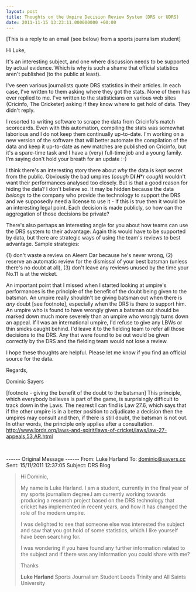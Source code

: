 ```yaml
---
layout: post
title: Thoughts on the Umpire Decision Review System (DRS or UDRS)
date: 2011-11-15 13:23:11.000000000 +00:00
---
```

[This is a reply to an email (see below) from a sports journalism student]

Hi Luke,

It's an interesting subject, and one where discussion needs to be supported by actual evidence. Which is why is such a shame that official statistics aren't published (to the public at least).

I've seen various journalists quote DRS statistics in their articles. In each case, I've written to them asking where they got the stats. None of them has ever replied to me. I've written to the statisticians on various web sites (Cricinfo, The Cricketer) asking if they know where to get hold of data. They didn't reply.

I resorted to writing software to scrape the data from Cricinfo's match scorecards. Even with this automation, compiling the stats was somewhat laborious and I do not keep them continually up-to-date. I'm working on a new version of the software that will better automate the compilation of the data and keep it up-to-date as new matches are published on Cricinfo, but it's a spare-time task and I have a (very) full-time job and a young family. I'm saying don't hold your breath for an update :-)

I think there's an interesting story there about <em>why</em> the data is kept secret from the public. Obviously the bad umpires (<em>cough</em> D***l H****r <em>cough</em>) wouldn't want their performances analysed too closely. But is that a good reason for hiding the data? I don't believe so. It may be hidden because the data <em>belongs</em> to the company who provide the technology to support the DRS and we supposedly need a license to use it - if this is true then it would be an interesting legal point. Each decision is made publicly, so how can the aggregation of those decisions be private?

There's also perhaps an interesting angle for you about how teams can use the DRS system to their advantage. Again this would have to be supported by data, but there are strategic ways of using the team's reviews to best advantage. Sample strategies:

(1) don't waste a review on Aleem Dar because he's never wrong,
(2) reserve an automatic review for the dismissal of your best batsman (unless there's no doubt at all),
(3) don't leave any reviews unused by the time your No.11 is at the wicket.

An important point that I missed when I started looking at umpire's performances is the principle of the benefit of the doubt being given to the batsman. An umpire really shouldn't be giving batsman out when there is <em>any</em> doubt [see footnote], especially when the DRS is there to support him. An umpire who is found to have wrongly given a batsman out should be marked down much more severely than an umpire who wrongly turns down an appeal. If I was an international umpire, I'd refuse to give any LBWs or thin snicks caught behind. I'd leave it to the fielding team to refer all those decisions to the DRS. Any that were found to be out would be given correctly by the DRS and the fielding team would not lose a review.

I hope these thoughts are helpful. Please let me know if you find an official source for the data.

Regards,

Dominic Sayers

[footnote - giving the benefit of the doubt to the batsman] This principle, which everybody believes is part of the game, is surprisingly difficult to track down in the Laws. The nearest I can find is Law 27.6, which says that if the other umpire is in a better position to adjudicate a decision then the umpires may consult and then, if there is still doubt, the batsman is not out. In other words, the principle only applies after a consultation. <a href="http://www.lords.org/laws-and-spirit/laws-of-cricket/laws/law-27-appeals,53,AR.html">http://www.lords.org/laws-and-spirit/laws-of-cricket/laws/law-27-appeals,53,AR.html</a>

&nbsp;

------ Original Message ------
From: Luke Harland
To: dominic@sayers.cc
Sent: 15/11/2011 12:37:05
Subject: DRS Blog
<blockquote cite="">Hi Dominic,

My name is Luke Harland. I am a student, currently in the final year of my sports journalism degree.I am currently working towards producing a research project based on the DRS technology that cricket has implemented in recent years, and how it has changed the role of the modern umpire.

I was delighted to see that someone else was interested the subject and saw that you got hold of some statistics, which I like yourself have been searching for.

I was wondering if you have found any further information related to the subject and if there was any information you could share with me?

Thanks

<strong>Luke Harland
</strong>Sports Journalism Student
Leeds Trinity and All Saints University</blockquote>
